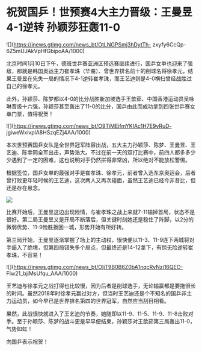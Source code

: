 # 祝贺国乒！世预赛4大主力晋级：王曼昱4-1逆转 孙颖莎狂轰11-0

![](https://inews.gtimg.com/news_bt/OtLNGPSmj3hDytTh-
zxyfy6CcQp-6Z5mUJAkVpHfGbipoAA/1000)

北京时间1月10日下午，德班世乒赛亚洲区预选赛继续进行，国乒女单也迎来了强敌，那就是韩国奥运主力崔孝珠（华裔）、曾世界排名前十的削球名将徐孝元，结果王曼昱在先失一局的情况下4-1逆转崔孝珠，而王艺迪则是4-0横扫曾经战胜过自己的徐孝元。

此外，孙颖莎、陈梦都以4-0的比分战胜新加坡选手王歆茹、中国香港运动员吴咏琳晋级十六强，孙颖莎甚至轰出了11-0的比分，国乒由此而成功拿到四张世乒赛女单门票，值得祝贺！

![](https://inews.gtimg.com/news_bt/O9TiMEifmYKIAc1H7E9vRuD-
jgiweWxivplA8HSzqEZj4AA/1000)

本次世预赛国乒女队是全世界冠军阵容出战，五大主力孙颖莎、陈梦、王曼昱、王艺迪、陈幸同全军出击，声势浩大。不过在前一天的双打比赛中，前四人都多多少少遇到了一定的困难，这也说明对手仍然拼得非常凶，所以绝对不能放松警惕。

根据签位，国乒女单的最强对手是崔孝珠、徐孝元，前者曾入选东京奥运会，后者曾打败更年轻时候的王艺迪，这次两人又再次碰面，虽然王艺迪已经今非昔比，但还是存在悬念。

![](https://inews.gtimg.com/news_bt/ON9fKXeh1GGQKIgUIKYvuMsrEgUJkvS9OIBTRY5yqr8ZIAA/1000)

比赛开始后，王曼昱这边出现险情，与崔孝珠之战上来就7-11输掉首局，状态不是很好。第二局王曼昱又是开局不断落后，但关键时刻她还是稳住了阵脚，以2分的微弱优势、11-9险胜扳回一城，形势开始有所好转。

第三局开始，王曼昱逐渐掌握了场上的主动权，很快便以11-3、11-9连下两城将对手逼入了绝境，但第四局错失多个局点，但最终还是14-12拿下，有惊无险逆转崔孝珠，不容易！

![](https://inews.gtimg.com/news_bt/OljT9B0B6Z0bA1nqcRvNzi16QEO-
FIw21_bjiMsUfqu_AAA/1000)

王艺迪与徐孝元之战打得也比较慢，因为后者是削球选手，无论输赢都是要拖很长的时间。虽然2018年时徐孝元赢过对方，但当时王艺迪还是个不知名的国乒非主力运动员，如今早已是世界排名第四的世界冠军，自然应当刮目相看。

果然，此战很快就进入了王艺迪的节奏，她随即以11-9、11-5、11-9、11-8击败对手。至于孙颖莎、陈梦的战斗更是早早便结束，孙颖莎对王歆茹第三局轰出11-0，气势如虹！

向国乒表示祝贺！

